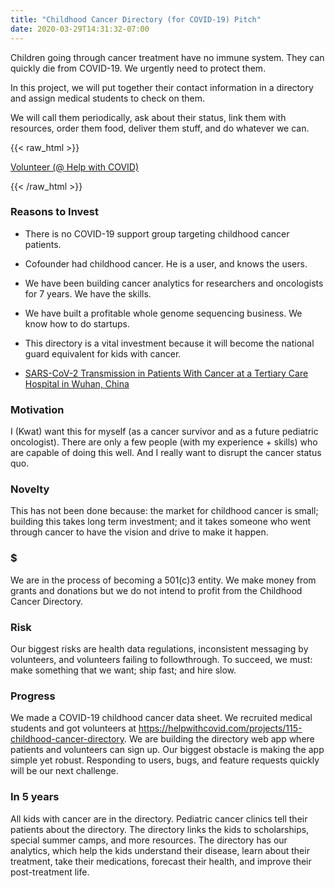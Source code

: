 ```yaml
---
title: "Childhood Cancer Directory (for COVID-19) Pitch"
date: 2020-03-29T14:31:32-07:00
---
```


Children going through cancer treatment have no immune system. They can quickly die from COVID-19. We urgently need to protect them.

In this project, we will put together their contact information in a directory and assign medical students to check on them.

We will call them periodically, ask about their status, link them with resources, order them food, deliver them stuff, and do whatever we can.

{{< raw_html >}}

<div class="button-container">
    <a target="_blank" href="https://helpwithcovid.com/projects/115" class="button">Volunteer (@ Help with COVID)</a>
</div>

{{< /raw_html >}}

### Reasons to Invest

* There is no COVID-19 support group targeting childhood cancer patients.

* Cofounder had childhood cancer. He is a user, and knows the users.

* We have been building cancer analytics for researchers and oncologists for 7 years. We have the skills.

* We have built a profitable whole genome sequencing business. We know how to do startups.

* This directory is a vital investment because it will become the national guard equivalent for kids with cancer.

* [SARS-CoV-2 Transmission in Patients With Cancer at a Tertiary Care Hospital in Wuhan, China](https://jamanetwork.com/journals/jamaoncology/fullarticle/2763673)


### Motivation

I (Kwat) want this for myself (as a cancer survivor and as a future pediatric oncologist). There are only a few people (with my experience + skills) who are capable of doing this well. And I really want to disrupt the cancer status quo.

### Novelty

This has not been done because: the market for childhood cancer is small; building this takes long term investment; and it takes someone who went through cancer to have the vision and drive to make it happen.

### $

We are in the process of becoming a 501(c)3 entity. We make money from grants and donations but we do not intend to profit from the Childhood Cancer Directory.

### Risk

Our biggest risks are health data regulations, inconsistent messaging by volunteers, and volunteers failing to followthrough. To succeed, we must: make something that we want; ship fast; and hire slow.

### Progress

We made a COVID-19 childhood cancer data sheet. We recruited medical students and got volunteers at https://helpwithcovid.com/projects/115-childhood-cancer-directory. We are building the directory web app where patients and volunteers can sign up. Our biggest obstacle is making the app simple yet robust. Responding to users, bugs, and feature requests quickly will be our next challenge.

### In 5 years

All kids with cancer are in the directory. Pediatric cancer clinics tell their patients about the directory. The directory links the kids to scholarships, special summer camps, and more resources. The directory has our analytics, which help the kids understand their disease, learn about their treatment, take their medications, forecast their health, and improve their post-treatment life.
